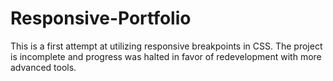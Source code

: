 # Responsive-Portfolio
This is a first attempt at utilizing responsive breakpoints in CSS.  The project is incomplete and progress was halted in favor of redevelopment with more advanced tools.

